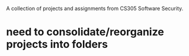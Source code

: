 A collection of projects and assignments from CS305 Software Security.
# need to consolidate/reorganize projects into folders

